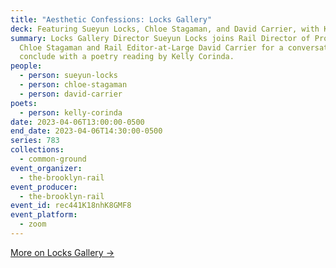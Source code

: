```yaml
---
title: "Aesthetic Confessions: Locks Gallery"
deck: Featuring Sueyun Locks, Chloe Stagaman, and David Carrier, with Kelly Corinda
summary: Locks Gallery Director Sueyun Locks joins Rail Director of Programs
  Chloe Stagaman and Rail Editor-at-Large David Carrier for a conversation. We
  conclude with a poetry reading by Kelly Corinda.
people:
  - person: sueyun-locks
  - person: chloe-stagaman
  - person: david-carrier
poets:
  - person: kelly-corinda
date: 2023-04-06T13:00:00-0500
end_date: 2023-04-06T14:30:00-0500
series: 783
collections:
  - common-ground
event_organizer:
  - the-brooklyn-rail
event_producer:
  - the-brooklyn-rail
event_id: rec441K18nhK8GMF8
event_platform:
  - zoom
---
```

[M﻿ore on Locks Gallery →](https://www.locksgallery.com/)
